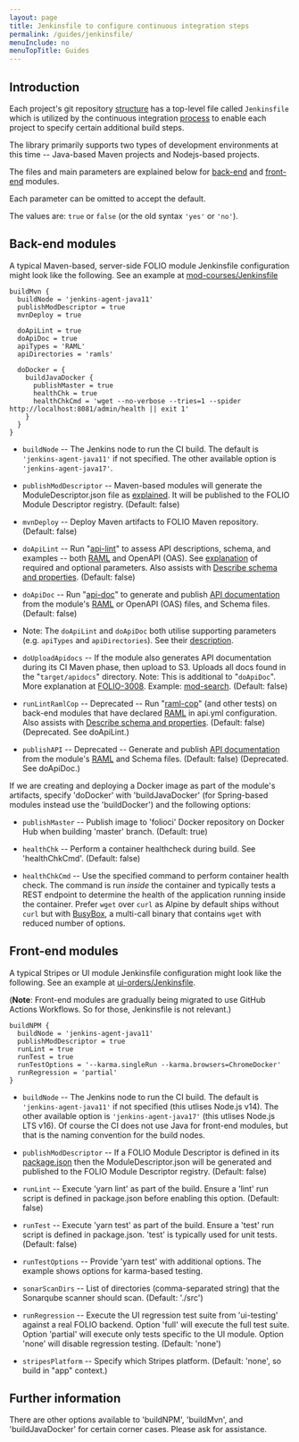 ```yaml
---
layout: page
title: Jenkinsfile to configure continuous integration steps
permalink: /guides/jenkinsfile/
menuInclude: no
menuTopTitle: Guides
---
```


## Introduction

Each project's git repository [structure](/guides/commence-a-module/) has a top-level file called `Jenkinsfile`
which is utilized by the continuous integration [process](/guides/automation/#jenkins)
to enable each project to specify certain additional build steps.

The library primarily supports two types
of development environments at this time -- Java-based Maven projects and Nodejs-based projects.

The files and main parameters are explained below for
[back-end](#back-end-modules) and [front-end](#front-end-modules) modules.

Each parameter can be omitted to accept the default.

The values are: `true` or `false` (or the old syntax `'yes'` or `'no'`).

## Back-end modules

A typical Maven-based, server-side FOLIO module Jenkinsfile configuration might look like
the following.
See an example at
[mod-courses/Jenkinsfile](https://github.com/folio-org/mod-courses/blob/master/Jenkinsfile)

```
buildMvn {
  buildNode = 'jenkins-agent-java11'
  publishModDescriptor = true
  mvnDeploy = true

  doApiLint = true
  doApiDoc = true
  apiTypes = 'RAML'
  apiDirectories = 'ramls'

  doDocker = {
    buildJavaDocker {
      publishMaster = true
      healthChk = true
      healthChkCmd = 'wget --no-verbose --tries=1 --spider http://localhost:8081/admin/health || exit 1'
    }
  }
}
```

* `buildNode` -- The Jenkins node to run the CI build.
The default is `'jenkins-agent-java11'` if not specified.
The other available option is `'jenkins-agent-java17'`.
* `publishModDescriptor` -- Maven-based modules will generate the ModuleDescriptor.json file as
[explained](/guides/commence-a-module/#back-end-descriptors).
It will be published to the FOLIO Module Descriptor registry.
(Default: false)

* `mvnDeploy` -- Deploy Maven artifacts to FOLIO Maven repository.
(Default: false)

* `doApiLint` -- Run "[api-lint](/guides/api-lint/)" to assess API descriptions, schema, and examples -- both [RAML](/guides/commence-a-module/#back-end-ramls) and OpenAPI (OAS).
See [explanation](/guides/api-lint/#usage) of required and optional parameters.
Also assists with [Describe schema and properties](/guides/describe-schema/).
(Default: false)

* `doApiDoc` -- Run "[api-doc](/guides/api-doc/)" to generate and publish [API documentation](/reference/api/) from the module's
[RAML](/guides/commence-a-module/#back-end-ramls) or OpenAPI (OAS) files, and Schema files.
(Default: false)

* Note: The `doApiLint` and `doApiDoc` both utilise supporting parameters (e.g. `apiTypes` and `apiDirectories`).
See their [description](/guides/api-lint/).

* <a id="do-upload-apidocs"></a>`doUploadApidocs` -- If the module also generates API documentation during its CI Maven phase, then upload to S3.
Uploads all docs found in the "`target/apidocs`" directory.
Note: This is additional to "`doApiDoc`".
More explanation at [FOLIO-3008](https://issues.folio.org/browse/FOLIO-3008).
Example: [mod-search](https://github.com/folio-org/mod-search/blob/master/Jenkinsfile).
(Default: false)

* `runLintRamlCop` -- Deprecated -- Run "[raml-cop](/guides/raml-cop/)" (and other tests) on back-end modules that have declared [RAML](/guides/commence-a-module/#back-end-ramls) in api.yml configuration.
Also assists with [Describe schema and properties](/guides/describe-schema/).
(Default: false)
(Deprecated. See doApiLint.)

* `publishAPI` -- Deprecated -- Generate and publish [API documentation](/reference/api/) from the module's
[RAML](/guides/commence-a-module/#back-end-ramls) and Schema files.
(Default: false)
(Deprecated. See doApiDoc.)

If we are creating and deploying a Docker image as part of the module's artifacts, specify
'doDocker' with 'buildJavaDocker' (for Spring-based modules instead use the 'buildDocker') and the following options:

* `publishMaster` -- Publish image to 'folioci' Docker repository on Docker Hub when building
'master' branch.
(Default: true)

* `healthChk` -- Perform a container healthcheck during build.  See 'healthChkCmd'.
(Default: false)

* `healthChkCmd` -- Use the specified command to perform container health check.   The
command is run *inside* the container and typically tests a REST endpoint to determine the
health of the application running inside the container.  Prefer `wget` over `curl` as Alpine
by default ships without `curl` but with [BusyBox](https://www.busybox.net/about.html), a
multi-call binary that contains `wget` with reduced number of options.

## Front-end modules

A typical Stripes or UI module Jenkinsfile configuration might look like the following.
See an example at
[ui-orders/Jenkinsfile](https://github.com/folio-org/ui-orders/blob/master/Jenkinsfile).

(**Note**: Front-end modules are gradually being migrated to use GitHub Actions Workflows. So for those, Jenkinsfile is not relevant.)

```
buildNPM {
  buildNode = 'jenkins-agent-java11'
  publishModDescriptor = true
  runLint = true
  runTest = true
  runTestOptions = '--karma.singleRun --karma.browsers=ChromeDocker'
  runRegression = 'partial'
}
```

* `buildNode` -- The Jenkins node to run the CI build.
The default is `'jenkins-agent-java11'` if not specified (this utlises Node.js v14).
The other available option is `'jenkins-agent-java17'` (this utlises Node.js LTS v16).
Of course the CI does not use Java for front-end modules, but that is the naming convention for the build nodes.
* `publishModDescriptor` -- If a FOLIO Module Descriptor is defined in its [package.json](/guides/commence-a-module/#front-end-packagejson)
then the ModuleDescriptor.json will be generated and published to the FOLIO Module Descriptor registry.
(Default: false)

* `runLint` -- Execute 'yarn lint' as part of the build.  Ensure a 'lint' run script is
defined in package.json before enabling this option.
(Default: false)

* `runTest` -- Execute 'yarn test' as part of the build.  Ensure a 'test' run script is
defined in package.json.  'test' is typically used for unit tests.
(Default: false)

* `runTestOptions` -- Provide 'yarn test' with additional options.
The example shows options for karma-based testing.

* `sonarScanDirs` -- List of directories (comma-separated string) that the Sonarqube scanner should scan.
(Default: './src')

* `runRegression` -- Execute the UI regression test suite from 'ui-testing' against a real
FOLIO backend. Option 'full' will execute the full test suite. Option 'partial' will execute only tests
specific to the UI module. Option 'none' will disable regression testing.
(Default: 'none')

* `stripesPlatform` -- Specify which Stripes platform.
(Default: 'none', so build in "app" context.)

## Further information

There are other options available to 'buildNPM', 'buildMvn', and 'buildJavaDocker' for certain
corner cases. Please ask for assistance.

<div class="folio-spacer-content"></div>

